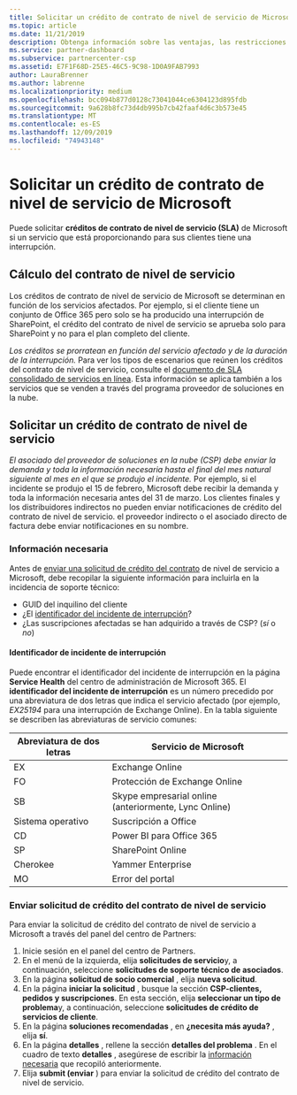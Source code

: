 ```yaml
---
title: Solicitar un crédito de contrato de nivel de servicio de Microsoft | Centro de Partners
ms.topic: article
ms.date: 11/21/2019
description: Obtenga información sobre las ventajas, las restricciones y los procedimientos para solicitar un crédito de contrato de nivel de servicio de Microsoft si sus clientes experimentan una interrupción del servicio.
ms.service: partner-dashboard
ms.subservice: partnercenter-csp
ms.assetid: E7F1F68D-25E5-46C5-9C98-1D0A9FAB7993
author: LauraBrenner
ms.author: labrenne
ms.localizationpriority: medium
ms.openlocfilehash: bcc094b877d0128c73041044ce6304123d895fdb
ms.sourcegitcommit: 9a628b8fc73d4db995b7cb42faaf4d6c3b573e45
ms.translationtype: MT
ms.contentlocale: es-ES
ms.lasthandoff: 12/09/2019
ms.locfileid: "74943148"
---
```

# <a name="request-an-sla-credit-from-microsoft"></a>Solicitar un crédito de contrato de nivel de servicio de Microsoft 

Puede solicitar **créditos de contrato de nivel de servicio (SLA)** de Microsoft si un servicio que está proporcionando para sus clientes tiene una interrupción.

## <a name="sla-credit-calculation"></a>Cálculo del contrato de nivel de servicio

Los créditos de contrato de nivel de servicio de Microsoft se determinan en función de los servicios afectados. Por ejemplo, si el cliente tiene un conjunto de Office 365 pero solo se ha producido una interrupción de SharePoint, el crédito del contrato de nivel de servicio se aprueba solo para SharePoint y no para el plan completo del cliente.

*Los créditos se prorratean en función del servicio afectado y de la duración de la interrupción.* Para ver los tipos de escenarios que reúnen los créditos del contrato de nivel de servicio, consulte el [documento de SLA consolidado de servicios en línea](http://www.microsoftvolumelicensing.com/DocumentSearch.aspx?Mode=3&DocumentTypeId=37). Esta información se aplica también a los servicios que se venden a través del programa proveedor de soluciones en la nube.

## <a name="request-an-sla-credit"></a>Solicitar un crédito de contrato de nivel de servicio

*El asociado del proveedor de soluciones en la nube (CSP) debe enviar la demanda y toda la información necesaria hasta el final del mes natural siguiente al mes en el que se produjo el incidente.* Por ejemplo, si el incidente se produjo el 15 de febrero, Microsoft debe recibir la demanda y toda la información necesaria antes del 31 de marzo. Los clientes finales y los distribuidores indirectos no pueden enviar notificaciones de crédito del contrato de nivel de servicio. el proveedor indirecto o el asociado directo de factura debe enviar notificaciones en su nombre.

### <a name="required-information"></a>Información necesaria

Antes de [enviar una solicitud de crédito del contrato](#submit-sla-credit-request) de nivel de servicio a Microsoft, debe recopilar la siguiente información para incluirla en la incidencia de soporte técnico:

- GUID del inquilino del cliente
- ¿El [identificador del incidente de interrupción](#outage-incident-identifier)?
- ¿Las suscripciones afectadas se han adquirido a través de CSP? (*sí* o *no*)

#### <a name="outage-incident-identifier"></a>Identificador de incidente de interrupción

Puede encontrar el identificador del incidente de interrupción en la página **Service Health** del centro de administración de Microsoft 365. El **identificador del incidente de interrupción** es un número precedido por una abreviatura de dos letras que indica el servicio afectado (por ejemplo, *EX25194* para una interrupción de Exchange Online). En la tabla siguiente se describen las abreviaturas de servicio comunes:

| Abreviatura de dos letras | Servicio de Microsoft |
| ----------------------- | ----------------- |
| EX | Exchange Online |
| FO | Protección de Exchange Online |
| SB | Skype empresarial online (anteriormente, Lync Online) |
| Sistema operativo | Suscripción a Office |
| CD | Power BI para Office 365 |
| SP | SharePoint Online |
| Cherokee | Yammer Enterprise |
| MO | Error del portal |

### <a name="submit-sla-credit-request"></a>Enviar solicitud de crédito del contrato de nivel de servicio

Para enviar la solicitud de crédito del contrato de nivel de servicio a Microsoft a través del panel del centro de Partners:

1. Inicie sesión en el panel del centro de Partners.
2. En el menú de la izquierda, elija **solicitudes de servicio**y, a continuación, seleccione **solicitudes de soporte técnico de asociados**.
3. En la página **solicitud de socio comercial** , elija **nueva solicitud**.
4. En la página **iniciar la solicitud** , busque la sección **CSP-clientes, pedidos y suscripciones**. En esta sección, elija **seleccionar un tipo de problema**y, a continuación, seleccione **solicitudes de crédito de servicios de cliente**.
5. En la página **soluciones recomendadas** , en **¿necesita más ayuda?** , elija **sí**.
6. En la página **detalles** , rellene la sección **detalles del problema** . En el cuadro de texto **detalles** , asegúrese de escribir la [información necesaria](#required-information) que recopiló anteriormente.
7. Elija **submit (enviar** ) para enviar la solicitud de crédito del contrato de nivel de servicio.
